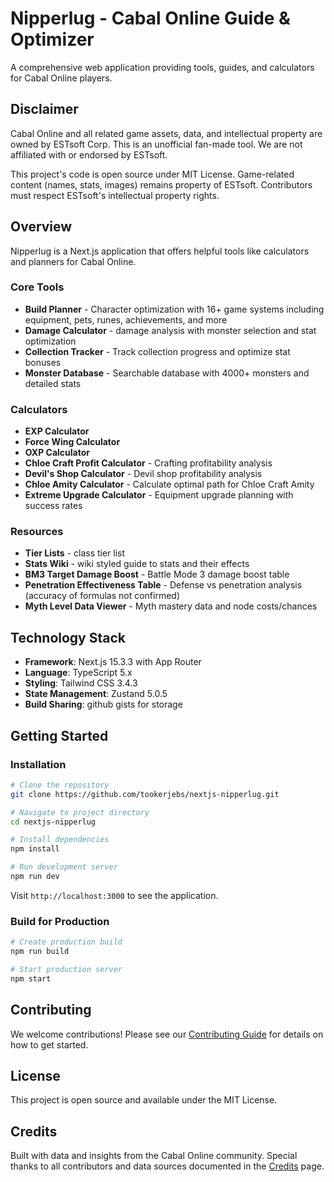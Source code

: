 # Nipperlug - Cabal Online Guide & Optimizer

A comprehensive web application providing tools, guides, and calculators for Cabal Online players.

## Disclaimer

Cabal Online and all related game assets, data, and intellectual property are owned by ESTsoft Corp. This is an unofficial fan-made tool. We are not affiliated with or endorsed by ESTsoft.

This project's code is open source under MIT License. Game-related content (names, stats, images) remains property of ESTsoft. Contributors must respect ESTsoft's intellectual property rights.

## Overview

Nipperlug is a  Next.js application that offers helpful tools like calculators and planners for Cabal Online.

### Core Tools
- **Build Planner** - Character optimization with 16+ game systems including equipment, pets, runes, achievements, and more
- **Damage Calculator** - damage analysis with monster selection and stat optimization
- **Collection Tracker** - Track collection progress and optimize stat bonuses
- **Monster Database** - Searchable database with 4000+ monsters and detailed stats

### Calculators
- **EXP Calculator** 
- **Force Wing Calculator** 
- **OXP Calculator**
- **Chloe Craft Profit Calculator** - Crafting profitability analysis
- **Devil's Shop Calculator** - Devil shop profitability analysis
- **Chloe Amity Calculator** - Calculate optimal path for Chloe Craft Amity
- **Extreme Upgrade Calculator** - Equipment upgrade planning with success rates

### Resources
- **Tier Lists** - class tier list
- **Stats Wiki** - wiki styled guide to stats and their effects
- **BM3 Target Damage Boost** - Battle Mode 3 damage boost table
- **Penetration Effectiveness Table** - Defense vs penetration analysis (accuracy of formulas not confirmed)
- **Myth Level Data Viewer** - Myth mastery data and node costs/chances

## Technology Stack

- **Framework**: Next.js 15.3.3 with App Router
- **Language**: TypeScript 5.x
- **Styling**: Tailwind CSS 3.4.3
- **State Management**: Zustand 5.0.5
- **Build Sharing**: github gists for storage

## Getting Started

### Installation

```bash
# Clone the repository
git clone https://github.com/tookerjebs/nextjs-nipperlug.git

# Navigate to project directory
cd nextjs-nipperlug

# Install dependencies
npm install

# Run development server
npm run dev
```

Visit `http://localhost:3000` to see the application.

### Build for Production

```bash
# Create production build
npm run build

# Start production server
npm start
```
## Contributing

We welcome contributions! Please see our [Contributing Guide](docs/CONTRIBUTING.md) for details on how to get started.

## License

This project is open source and available under the MIT License.

## Credits

Built with data and insights from the Cabal Online community. Special thanks to all contributors and data sources documented in the [Credits](src/app/credits/page.tsx) page.
